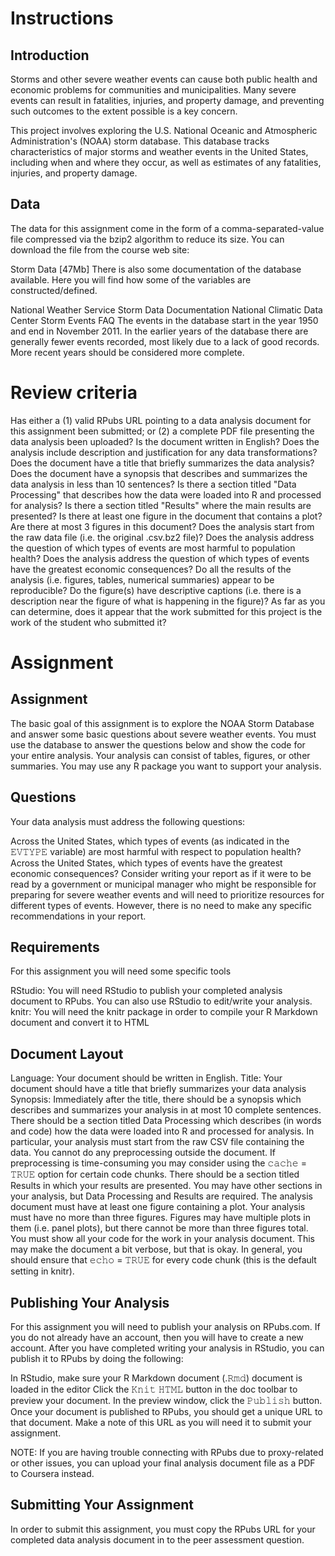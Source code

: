 # Instructions

## Introduction

Storms and other severe weather events can cause both public health and economic problems for communities and municipalities. Many severe events can result in fatalities, injuries, and property damage, and preventing such outcomes to the extent possible is a key concern.

This project involves exploring the U.S. National Oceanic and Atmospheric Administration's (NOAA) storm database. This database tracks characteristics of major storms and weather events in the United States, including when and where they occur, as well as estimates of any fatalities, injuries, and property damage.

## Data

The data for this assignment come in the form of a comma-separated-value file compressed via the bzip2 algorithm to reduce its size. You can download the file from the course web site:

Storm Data [47Mb]
There is also some documentation of the database available. Here you will find how some of the variables are constructed/defined.

National Weather Service Storm Data Documentation
National Climatic Data Center Storm Events FAQ
The events in the database start in the year 1950 and end in November 2011. In the earlier years of the database there are generally fewer events recorded, most likely due to a lack of good records. More recent years should be considered more complete.

# Review criteria
Has either a (1) valid RPubs URL pointing to a data analysis document for this assignment been submitted; or (2) a complete PDF file presenting the data analysis been uploaded?
Is the document written in English?
Does the analysis include description and justification for any data transformations?
Does the document have a title that briefly summarizes the data analysis?
Does the document have a synopsis that describes and summarizes the data analysis in less than 10 sentences?
Is there a section titled "Data Processing" that describes how the data were loaded into R and processed for analysis?
Is there a section titled "Results" where the main results are presented?
Is there at least one figure in the document that contains a plot?
Are there at most 3 figures in this document?
Does the analysis start from the raw data file (i.e. the original .csv.bz2 file)?
Does the analysis address the question of which types of events are most harmful to population health?
Does the analysis address the question of which types of events have the greatest economic consequences?
Do all the results of the analysis (i.e. figures, tables, numerical summaries) appear to be reproducible?
Do the figure(s) have descriptive captions (i.e. there is a description near the figure of what is happening in the figure)?
As far as you can determine, does it appear that the work submitted for this project is the work of the student who submitted it?

# Assignment

## Assignment

The basic goal of this assignment is to explore the NOAA Storm Database and answer some basic questions about severe weather events. You must use the database to answer the questions below and show the code for your entire analysis. Your analysis can consist of tables, figures, or other summaries. You may use any R package you want to support your analysis.

## Questions

Your data analysis must address the following questions:

Across the United States, which types of events (as indicated in the 𝙴𝚅𝚃𝚈𝙿𝙴 variable) are most harmful with respect to population health?
Across the United States, which types of events have the greatest economic consequences?
Consider writing your report as if it were to be read by a government or municipal manager who might be responsible for preparing for severe weather events and will need to prioritize resources for different types of events. However, there is no need to make any specific recommendations in your report.

## Requirements

For this assignment you will need some specific tools

RStudio: You will need RStudio to publish your completed analysis document to RPubs. You can also use RStudio to edit/write your analysis.
knitr: You will need the knitr package in order to compile your R Markdown document and convert it to HTML

## Document Layout

Language: Your document should be written in English.
Title: Your document should have a title that briefly summarizes your data analysis
Synopsis: Immediately after the title, there should be a synopsis which describes and summarizes your analysis in at most 10 complete sentences.
There should be a section titled Data Processing which describes (in words and code) how the data were loaded into R and processed for analysis. In particular, your analysis must start from the raw CSV file containing the data. You cannot do any preprocessing outside the document. If preprocessing is time-consuming you may consider using the 𝚌𝚊𝚌𝚑𝚎 = 𝚃𝚁𝚄𝙴 option for certain code chunks.
There should be a section titled Results in which your results are presented.
You may have other sections in your analysis, but Data Processing and Results are required.
The analysis document must have at least one figure containing a plot.
Your analysis must have no more than three figures. Figures may have multiple plots in them (i.e. panel plots), but there cannot be more than three figures total.
You must show all your code for the work in your analysis document. This may make the document a bit verbose, but that is okay. In general, you should ensure that 𝚎𝚌𝚑𝚘 = 𝚃𝚁𝚄𝙴 for every code chunk (this is the default setting in knitr).

## Publishing Your Analysis 
For this assignment you will need to publish your analysis on RPubs.com. If you do not already have an account, then you will have to create a new account. After you have completed writing your analysis in RStudio, you can publish it to RPubs by doing the following:

In RStudio, make sure your R Markdown document (.𝚁𝚖𝚍) document is loaded in the editor
Click the 𝙺𝚗𝚒𝚝 𝙷𝚃𝙼𝙻 button in the doc toolbar to preview your document.
In the preview window, click the 𝙿𝚞𝚋𝚕𝚒𝚜𝚑 button.
Once your document is published to RPubs, you should get a unique URL to that document. Make a note of this URL as you will need it to submit your assignment.

NOTE: If you are having trouble connecting with RPubs due to proxy-related or other issues, you can upload your final analysis document file as a PDF to Coursera instead.

## Submitting Your Assignment
In order to submit this assignment, you must copy the RPubs URL for your completed data analysis document in to the peer assessment question.
